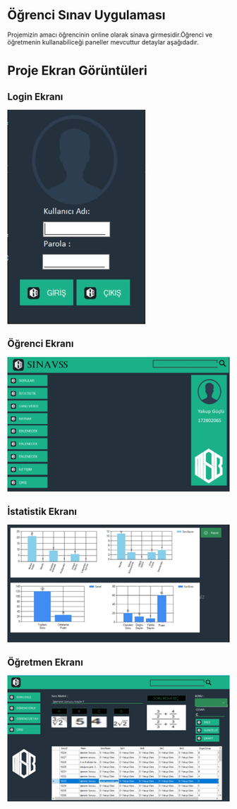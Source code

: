 # Öğrenci Sınav Uygulaması
    
  <p>Projemizin amacı öğrencinin online olarak sinava girmesidir.Öğrenci ve öğretmenin kullanabiliceği paneller mevcuttur detaylar aşağıdadır.
   
    
# Proje Ekran Görüntüleri

##      Login Ekranı
     
  <img src="https://github.com/yakupguclu/StudentExamApp/blob/master/Sorular/login.jpg">
  
##      Öğrenci Ekranı
     
  <img src="https://github.com/yakupguclu/StudentExamApp/blob/master/Sorular/anaform.jpg">
  
  ##      İstatistik Ekranı
     
  <img src="https://github.com/yakupguclu/StudentExamApp/blob/master/Sorular/istatistik.jpg">
  
  ##      Öğretmen Ekranı
     
  <img src="https://github.com/yakupguclu/StudentExamApp/blob/master/Sorular/ogretmenpanel.jpg">


